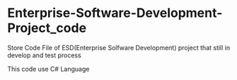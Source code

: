 # Enterprise-Software-Development-Project_code
Store Code File of ESD(Enterprise Solfware Development) project that still in develop and test process 

This code use C# Language
